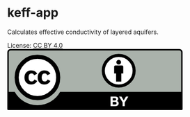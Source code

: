 # keff-app
Calculates effective conductivity of layered aquifers.

License: [CC BY 4.0](https://creativecommons.org/licenses/by/4.0/) ![](https://github.com/prabhasyadav/keff-app/blob/master/by.png)
